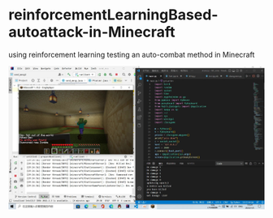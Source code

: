 # reinforcementLearningBased-autoattack-in-Minecraft
using reinforcement learning testing an auto-combat method in Minecraft  


![Alt](https://github.com/3c0tr/reinforcementLearningBased-autoattack-in-Minecraft/blob/main/%E6%BC%94%E7%A4%BA/Run.jpg)
